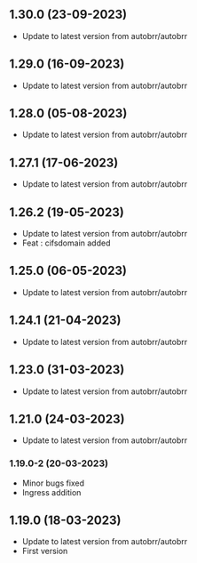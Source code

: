 
## 1.30.0 (23-09-2023)
- Update to latest version from autobrr/autobrr

## 1.29.0 (16-09-2023)
- Update to latest version from autobrr/autobrr

## 1.28.0 (05-08-2023)
- Update to latest version from autobrr/autobrr

## 1.27.1 (17-06-2023)
- Update to latest version from autobrr/autobrr

## 1.26.2 (19-05-2023)
- Update to latest version from autobrr/autobrr
- Feat : cifsdomain added

## 1.25.0 (06-05-2023)

- Update to latest version from autobrr/autobrr

## 1.24.1 (21-04-2023)

- Update to latest version from autobrr/autobrr

## 1.23.0 (31-03-2023)

- Update to latest version from autobrr/autobrr

## 1.21.0 (24-03-2023)

- Update to latest version from autobrr/autobrr

### 1.19.0-2 (20-03-2023)

- Minor bugs fixed
- Ingress addition

## 1.19.0 (18-03-2023)

- Update to latest version from autobrr/autobrr
- First version
